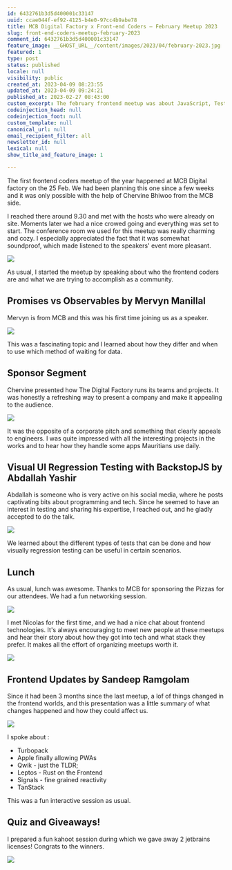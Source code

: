 ```yaml
---
id: 6432761b3d5d400001c33147
uuid: ccae044f-ef92-4125-b4e0-97cc4b9abe78
title: MCB Digital Factory x Front-end Coders – February Meetup 2023
slug: front-end-coders-meetup-february-2023
comment_id: 6432761b3d5d400001c33147
feature_image: __GHOST_URL__/content/images/2023/04/february-2023.jpg
featured: 1
type: post
status: published
locale: null
visibility: public
created_at: 2023-04-09 08:23:55
updated_at: 2023-04-09 09:24:21
published_at: 2023-02-27 08:43:00
custom_excerpt: The february frontend meetup was about JavaScript, Testing and Frontend Updates
codeinjection_head: null
codeinjection_foot: null
custom_template: null
canonical_url: null
email_recipient_filter: all
newsletter_id: null
lexical: null
show_title_and_feature_image: 1

---
```


The first frontend coders meetup of the year happened at MCB Digital factory on the 25 Feb. We had been planning this one since a few weeks and it was only possible with the help of Chervine Bhiwoo from the MCB side.

I reached there around 9.30 and met with the hosts who were already on site. Moments later we had a nice crowed going and everything was set to start. The conference room we used for this meetup was really charming and cozy. I especially appreciated the fact that it was somewhat soundproof, which made listened to the speakers' event more pleasant.

![](__GHOST_URL__/content/images/2023/04/image-4.png)

As usual, I started the meetup by speaking about who the frontend coders are and what we are trying to accomplish as a community.

## Promises vs Observables by Mervyn Manillal

Mervyn is from MCB and this was his first time joining us as a speaker.

![](__GHOST_URL__/content/images/2023/04/image.png)

This was a fascinating topic and I learned about how they differ and when to use which method of waiting for data.

## Sponsor Segment

Chervine presented how The Digital Factory runs its teams and projects. It was honestly a refreshing way to present a company and make it appealing to the audience.

![](__GHOST_URL__/content/images/2023/04/image-1.png)

It was the opposite of a corporate pitch and something that clearly appeals to engineers. I was quite impressed with all the interesting projects in the works and to hear how they handle some apps Mauritians use daily.

## Visual UI Regression Testing with BackstopJS by Abdallah Yashir

Abdallah is someone who is very active on his social media, where he posts captivating bits about programming and tech. Since he seemed to have an interest in testing and sharing his expertise, I reached out, and he gladly accepted to do the talk.

![](__GHOST_URL__/content/images/2023/04/image-5.png)

We learned about the different types of tests that can be done and how visually regression testing can be useful in certain scenarios.

## Lunch

As usual, lunch was awesome. Thanks to MCB for sponsoring the Pizzas for our attendees. We had a fun networking session.

![](__GHOST_URL__/content/images/2023/04/image-2.png)

I met Nicolas for the first time, and we had a nice chat about frontend technologies. It's always encouraging to meet new people at these meetups and hear their story about how they got into tech and what stack they prefer. It makes all the effort of organizing meetups worth it.

![](__GHOST_URL__/content/images/2023/04/image-6.png)

## Frontend Updates by Sandeep Ramgolam

Since it had been 3 months since the last meetup, a lof of things changed in the frontend worlds, and this presentation was a little summary of what changes happened and how they could affect us.

![](__GHOST_URL__/content/images/2023/04/image-9.png)

I spoke about :

*   Turbopack
*   Apple finally allowing PWAs
*   Qwik - just the TLDR;
*   Leptos - Rust on the Frontend
*   Signals - fine grained reactivity
*   TanStack

This was a fun interactive session as usual.

## Quiz and Giveaways!

I prepared a fun kahoot session during which we gave away 2 jetbrains licenses! Congrats to the winners.

![](__GHOST_URL__/content/images/2023/04/image-3.png)